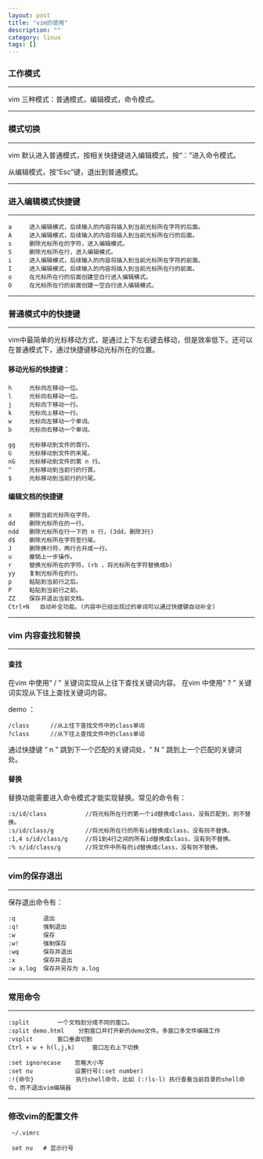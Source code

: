```yaml
---
layout: post
title: "vim的使用"
description: ""
category: linux
tags: []
---
```


### 工作模式

---

vim 三种模式：普通模式，编辑模式，命令模式。

---

### 模式切换

---

vim 默认进入普通模式，按相关快捷键进入编辑模式，按“：”进入命令模式。

从编辑模式，按“Esc”键，退出到普通模式。

---


### 进入编辑模式快捷键

---

```
a     进入编辑模式，后续输入的内容将插入到当前光标所在字符的后面。
A     进入编辑模式，后续输入的内容将插入到当前光标所在行的后面。
s     删除光标所在的字符，进入编辑模式。
S     删除光标所在行，进入编辑模式。
i     进入编辑模式，后续输入的内容将插入到当前光标所在字符的前面。
I     进入编辑模式，后续输入的内容将插入到当前光标所在行的前面。
o     在光标所在行的后面创建空白行进入编辑模式。
O     在光标所在行的前面创建一空白行进入编辑模式。
```

---

### 普通模式中的快捷键

---

vim中最简单的光标移动方式，是通过上下左右键去移动，但是效率低下。还可以在普通模式下，通过快捷键移动光标所在的位置。

#### 移动光标的快捷键：

```
h     光标向左移动一位。
l     光标向右移动一位。
j     光标向下移动一行。
k     光标向上移动一行。
w     光标向左移动一个单词。
b     光标向右移动一个单词。

gg    光标移动到文件的首行。
G     光标移动到文件的末尾。
nG    光标移动到文件的第 n 行。
^     光标移动到当前行的行首。
$     光标移动到当前行的行尾。
```

#### 编辑文档的快捷键

```
x     删除当前光标所在字符。
dd    删除光标所在的一行。
ndd   删除光标所在行一下的 n 行，(3dd，删除3行)
d$    删除光标所在字符至行尾。
J     删除换行符，两行合并成一行。
u     撤销上一步操作。
r     替换光标所在的字符。(rb ，将光标所在字符替换成b)
yy    复制光标所在的行。
p     粘贴到当前行之后。
P     粘贴到当前行之前。
ZZ    保存并退出当前文档。
Ctrl+N   自动补全功能。(内容中已经出现过的单词可以通过快捷键自动补全)
```

---

### vim 内容查找和替换
---

#### 查找

在vim 中使用“ / ” 关键词实现从上往下查找关键词内容。
在vim 中使用“ ? ” 关键词实现从下往上查找关键词内容。

demo ：

```
/class      //从上往下查找文件中的class单词
?class      //从下往上查找文件中的class单词
```
通过快捷键 “ n ” 跳到下一个匹配的关键词处，“ N ” 跳到上一个匹配的关键词处。

#### 替换


替换功能需要进入命令模式才能实现替换。常见的命令有：

```
:s/id/class           //将光标所在行的第一个id替换成class，没有匹配到，则不替换。
:s/id/class/g         //将光标所在行的所有id替换成class，没有则不替换。
:1,4 s/id/class/g     //将1到4行之间的所有id替换成class，没有则不替换。
:% s/id/class/g       //将文件中所有的id替换成class，没有则不替换。
```
---

### vim的保存退出
---

保存退出命令有：

```
:q        退出
:q!       强制退出
:w        保存
:w!       强制保存
:wq       保存并退出
:x        保存并退出
:w a.log  保存并另存为 a.log
```
---

### 常用命令

---

```
:split        一个文档划分成不同的窗口。
:split demo.html    分割窗口并打开新的demo文件。多窗口多文件编辑工作
:vsplit       窗口垂直切割
Ctrl + w + h(l,j,k)     窗口左右上下切换

:set ignorecase    忽略大小写
:set nu            设置行号(:set number)
:!{命令}            执行shell命令，比如 (:!ls-l) 执行查看当前目录的shell命令，而不退出vim编辑器
```
---

### 修改vim的配置文件

```
 ~/.vimrc
 
 set nu   # 显示行号

```